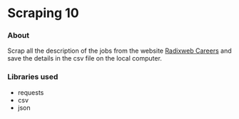 # Scraping 10

### About

Scrap all the description of the jobs from the website [Radixweb Careers](https://radixweb.com/payload/current-openings/4-joblisting.json)
and save the details in the csv file on the local computer.

### Libraries used

* requests
* csv
* json
